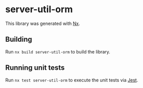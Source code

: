 # server-util-orm

This library was generated with [Nx](https://nx.dev).



## Building

Run `nx build server-util-orm` to build the library.





## Running unit tests

Run `nx test server-util-orm` to execute the unit tests via [Jest](https://jestjs.io).



